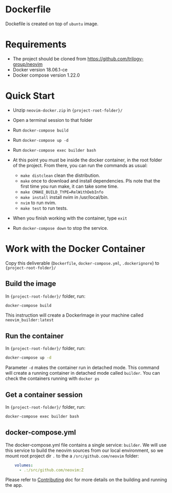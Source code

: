 # Dockerfile

Dockefile is created on top of `ubuntu` image.

# Requirements

 - The project should be cloned from https://github.com/trilogy-group/neovim
 - Docker version 18.06.1-ce
 - Docker compose version 1.22.0
  
# Quick Start

- Unzip `neovim-docker.zip` in `{project-root-folder}/`
- Open a terminal session to that folder
- Run `docker-compose build`
- Run `docker-compose up -d`
- Run `docker-compose exec builder bash`
- At this point you must be inside the docker container, in the root folder of the project. From there, you can run the commands as usual:
	- `make distclean` clean the distribution.
	- `make` once to download and install dependencies. Pls note that the first time you run make, it can take some time.
	- `make CMAKE_BUILD_TYPE=RelWithDebInfo`
	- `make install` install nvim in /usr/local/bin.
	- `nvim` to run nvim. 
	- `make test` to run tests.
	
- When you finish working with the container, type `exit`
- Run `docker-compose down` to stop the service.

# Work with the Docker Container

Copy this deliverable (`Dockerfile`, `docker-compose.yml`, `.dockerignore`) to `{project-root-folder}/`

## Build the image

In `{project-root-folder}/` folder, run:

```bash
docker-compose build
```

This instruction will create a DockerImage in your machine called `neovim_builder:latest`

## Run the container

In `{project-root-folder}/` folder, run:

```bash
docker-compose up -d
```

Parameter `-d` makes the container run in detached mode.
This command will create a running container in detached mode called `builder`.
You can check the containers running with `docker ps`

## Get a container session

In `{project-root-folder}/` folder, run:

```bash
docker-compose exec builder bash
```

## docker-compose.yml

The docker-compose.yml file contains a single service: `builder`.
We will use this service to build the neovim sources from our local environment, so we mount root project dir `.` to the a `/src/github.com/neovim` folder:

```yaml
    volumes:
      - .:/src/github.com/neovim:Z
```

Please refer to [Contributing](CONTRIBUTING.md) doc for more details on the building and running the app.

